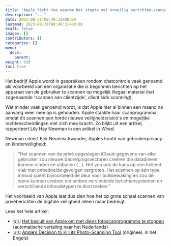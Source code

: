 ```yaml
---
title: "Apple licht toe waarom het stopte met onveilig berichten-scanprogramma"
description: "..."
date: 2023-08-31T08:49:31+00:00
lastmod: 2023-08-31T08:49:31+00:00
draft: false
images: []
contributors: []
categories: []
menu:
  docs:
    parent: 
weight: 630
toc: true
---
```


Het bedrijf Apple wordt in gesprekken rondom chatcontrole vaak genoemd als voorbeeld van een organisatie die is begonnen berichten op het apparaat van de gebruiker te scannen op mogelijk illegaal material (het zogenaamde 'scannen aan cliëntzijde', _client side scanning_). 

Wat minder vaak genoemd wordt, is dat Apple hier al binnen een maand na aanvang weer mee op is gehouden. Apple staakte haar scanprogramma, omdat dit scannen een horde nieuwe veiligheidsrisico's en mogelijke rechtenschendingen met zich mee bracht. Zo blijkt uit een artikel, rapporteert Lily Hay Newman in een artikel in _Wired_.

Newman citeert Erik Neuenschwander, Apples hoofd van gebruikerprivacy en kinderveiligheid:

> "Het scannen van de privé opgeslagen iCloud-gegevens van elke gebruiker zou nieuwe bedreigingsvectoren creëren die datadieven kunnen vinden en uitbuiten (...). Het zou ook de kans op een hellend vlak met onbedoelde gevolgen vergroten. Het scannen op één type inhoud opent bijvoorbeeld de deur voor bulkbewaking en zou de wens kunnen creëren om andere versleutelde berichtensystemen en verschillende inhoudstypen te doorzoeken."

Het voorbeeld van Apple laat dus zien hoe het op grote schaal scannen van privéberichten de digitale veiligheid alleen maar bedreigt.

Lees het hele artikel: 
- 🇳🇱 [Het besluit van Apple om met diens fotoscanprogramma te stoppen](https://www-wired-com.translate.goog/story/apple-csam-scanning-heat-initiative-letter/?_x_tr_sl=en&_x_tr_tl=nl) (automatische vertaling naar het Nederlands)
- 🇺🇸 [Apple’s Decision to Kill its Photo-Scanning Tool](https://www.wired.com/story/apple-csam-scanning-heat-initiative-letter/) (origineel, in het Engels)